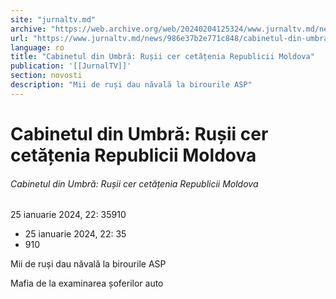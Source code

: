 ```yaml
---
site: "jurnaltv.md"
archive: "https://web.archive.org/web/20240204125324/www.jurnaltv.md/news/986e37b2e771c848/cabinetul-din-umbra-rusii-cer-cetatenia-republicii-moldova.html"
url: "https://www.jurnaltv.md/news/986e37b2e771c848/cabinetul-din-umbra-rusii-cer-cetatenia-republicii-moldova.html"
language: ro
title: "Cabinetul din Umbră: Rușii cer cetățenia Republicii Moldova"
publication: '[[JurnalTV]]'
section: novosti
description: "Mii de ruși dau năvală la birourile ASP"
---
```


# Cabinetul din Umbră: Rușii cer cetățenia Republicii Moldova

###### Cabinetul din Umbră: Rușii cer cetățenia Republicii Moldova

25 ianuarie 2024, 22: 35910

- 25 ianuarie 2024, 22: 35
- 910

Mii de ruși dau năvală la birourile ASP

Mafia de la examinarea șoferilor auto